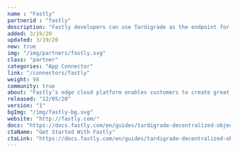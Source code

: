 ```yaml
---
name : "Fastly"
partnerid : "fastly"
description: "Fastly developers can use Tardigrade as the endpoint for log streaming/CDN origin."
added: 3/19/20
updated: 3/19/20
new: true
img: "/img/partners/fastly.svg"
class: "partner"
categories: "App Connector"
link: "/connectors/fastly"
weight: 98
community: true
about: "Fastly’s edge cloud platform enables customers to create great digital experiences quickly, securely, and reliably. And now Fastly developers can quickly set up Tardigrade as the endpoint for log streaming output and CDN origin, delivering faster, more powerful sites and applications on a secure, programmable edge cloud platform."
released: "12/05/20"
version: "1"
bgImg: "/img/fastly-bg.svg"
website: "http://fastly.com/"
docs: "https://docs.fastly.com/en/guides/tardigrade-decentralized-object-cloud-storage"
ctaName: "Get Started With Fastly"
ctaLink: "https://docs.fastly.com/en/guides/tardigrade-decentralized-object-cloud-storage"
---
```

